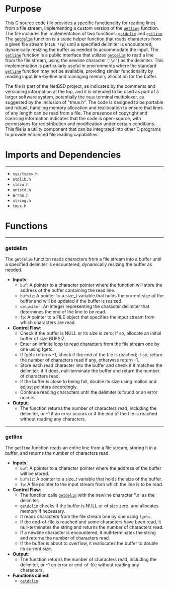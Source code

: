 # Purpose
This C source code file provides a specific functionality for reading lines from a file stream, implementing a custom version of the [`getline`](#getline) function. The file includes the implementation of two functions: [`getdelim`](#getdelim) and [`getline`](#getline). The [`getdelim`](#getdelim) function is a static helper function that reads characters from a given file stream (`FILE *fp`) until a specified delimiter is encountered, dynamically resizing the buffer as needed to accommodate the input. The [`getline`](#getline) function is a public interface that utilizes [`getdelim`](#getdelim) to read a line from the file stream, using the newline character (`'\n'`) as the delimiter. This implementation is particularly useful in environments where the standard [`getline`](#getline) function may not be available, providing similar functionality by reading input line-by-line and managing memory allocation for the buffer.

The file is part of the NetBSD project, as indicated by the comments and versioning information at the top, and it is intended to be used as part of a larger software system, potentially the `tmux` terminal multiplexer, as suggested by the inclusion of "tmux.h". The code is designed to be portable and robust, handling memory allocation and reallocation to ensure that lines of any length can be read from a file. The presence of copyright and licensing information indicates that the code is open-source, with permissions for redistribution and modification under certain conditions. This file is a utility component that can be integrated into other C programs to provide enhanced file reading capabilities.
# Imports and Dependencies

---
- `sys/types.h`
- `stdlib.h`
- `stdio.h`
- `unistd.h`
- `errno.h`
- `string.h`
- `tmux.h`


# Functions

---
### getdelim<!-- {{#callable:getdelim}} -->
The `getdelim` function reads characters from a file stream into a buffer until a specified delimiter is encountered, dynamically resizing the buffer as needed.
- **Inputs**:
    - `buf`: A pointer to a character pointer where the function will store the address of the buffer containing the read line.
    - `bufsiz`: A pointer to a size_t variable that holds the current size of the buffer and will be updated if the buffer is resized.
    - `delimiter`: An integer representing the character delimiter that determines the end of the line to be read.
    - `fp`: A pointer to a FILE object that specifies the input stream from which characters are read.
- **Control Flow**:
    - Check if the buffer is NULL or its size is zero; if so, allocate an initial buffer of size BUFSIZ.
    - Enter an infinite loop to read characters from the file stream one by one using fgetc.
    - If fgetc returns -1, check if the end of the file is reached; if so, return the number of characters read if any, otherwise return -1.
    - Store each read character into the buffer and check if it matches the delimiter; if it does, null-terminate the buffer and return the number of characters read.
    - If the buffer is close to being full, double its size using realloc and adjust pointers accordingly.
    - Continue reading characters until the delimiter is found or an error occurs.
- **Output**:
    - The function returns the number of characters read, including the delimiter, or -1 if an error occurs or if the end of the file is reached without reading any characters.


---
### getline<!-- {{#callable:getline}} -->
The `getline` function reads an entire line from a file stream, storing it in a buffer, and returns the number of characters read.
- **Inputs**:
    - `buf`: A pointer to a character pointer where the address of the buffer will be stored.
    - `bufsiz`: A pointer to a size_t variable that holds the size of the buffer.
    - `fp`: A file pointer to the input stream from which the line is to be read.
- **Control Flow**:
    - The function calls [`getdelim`](#getdelim) with the newline character '\n' as the delimiter.
    - [`getdelim`](#getdelim) checks if the buffer is NULL or of size zero, and allocates memory if necessary.
    - It reads characters from the file stream one by one using `fgetc`.
    - If the end-of-file is reached and some characters have been read, it null-terminates the string and returns the number of characters read.
    - If a newline character is encountered, it null-terminates the string and returns the number of characters read.
    - If the buffer is about to overflow, it reallocates the buffer to double its current size.
- **Output**:
    - The function returns the number of characters read, including the delimiter, or -1 on error or end-of-file without reading any characters.
- **Functions called**:
    - [`getdelim`](#getdelim)


